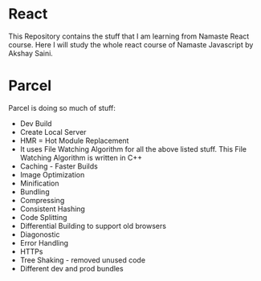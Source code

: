 # React

This Repository contains the stuff that I am learning from Namaste React course.
Here I will study the whole react course of Namaste Javascript by Akshay Saini.

# Parcel

Parcel is doing so much of stuff:

- Dev Build
- Create Local Server
- HMR = Hot Module Replacement
- It uses File Watching Algorithm for all the above listed stuff. This File Watching Algorithm is written in C++
- Caching - Faster Builds
- Image Optimization
- Minification
- Bundling
- Compressing
- Consistent Hashing
- Code Splitting
- Differential Building to support old browsers
- Diagonostic
- Error Handling
- HTTPs
- Tree Shaking - removed unused code
- Different dev and prod bundles
